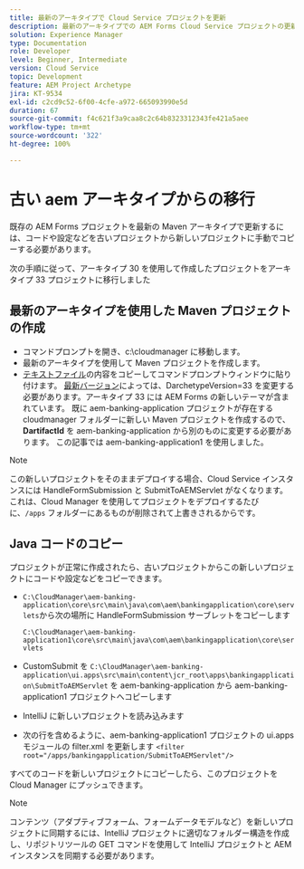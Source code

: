 ```yaml
---
title: 最新のアーキタイプで Cloud Service プロジェクトを更新
description: 最新のアーキタイプでの AEM Forms Cloud Service プロジェクトの更新
solution: Experience Manager
type: Documentation
role: Developer
level: Beginner, Intermediate
version: Cloud Service
topic: Development
feature: AEM Project Archetype
jira: KT-9534
exl-id: c2cd9c52-6f00-4cfe-a972-665093990e5d
duration: 67
source-git-commit: f4c621f3a9caa8c2c64b8323312343fe421a5aee
workflow-type: tm+mt
source-wordcount: '322'
ht-degree: 100%

---
```


# 古い aem アーキタイプからの移行

既存の AEM Forms プロジェクトを最新の Maven アーキタイプで更新するには、コードや設定などを古いプロジェクトから新しいプロジェクトに手動でコピーする必要があります。

次の手順に従って、アーキタイプ 30 を使用して作成したプロジェクトをアーキタイプ 33 プロジェクトに移行しました

## 最新のアーキタイプを使用した Maven プロジェクトの作成

* コマンドプロンプトを開き、c:\cloudmanager に移動します。
* 最新のアーキタイプを使用して Maven プロジェクトを作成します。
* [テキストファイル](assets/creating-maven-project.txt)の内容をコピーしてコマンドプロンプトウィンドウに貼り付けます。 [最新バージョン](https://github.com/adobe/aem-project-archetype/releases)によっては、DarchetypeVersion=33 を変更する必要があります。アーキタイプ 33 には AEM Forms の新しいテーマが含まれています。
既に aem-banking-application プロジェクトが存在する cloudmanager フォルダーに新しい Maven プロジェクトを作成するので、**DartifactId** を aem-banking-application から別のものに変更する必要があります。 この記事では aem-banking-application1 を使用しました。

>[!NOTE]
>
>この新しいプロジェクトをそのままデプロイする場合、Cloud Service インスタンスには HandleFormSubmission と SubmitToAEMServlet がなくなります。 これは、Cloud Manager を使用してプロジェクトをデプロイするたびに、`/apps` フォルダーにあるものが削除されて上書きされるからです。

## Java コードのコピー

プロジェクトが正常に作成されたら、古いプロジェクトからこの新しいプロジェクトにコードや設定などをコピーできます。

* ```C:\CloudManager\aem-banking-application\core\src\main\java\com\aem\bankingapplication\core\servlets```から次の場所に HandleFormSubmission サーブレットをコピーします

  ```C:\CloudManager\aem-banking-application1\core\src\main\java\com\aem\bankingapplication\core\servlets```

* CustomSubmit を
  ```C:\CloudManager\aem-banking-application\ui.apps\src\main\content\jcr_root\apps\bankingapplication\SubmitToAEMServlet``` を aem-banking-application から aem-banking-application1 プロジェクトへコピーします

* IntelliJ に新しいプロジェクトを読み込みます

* 次の行を含めるように、aem-banking-application1 プロジェクトの ui.apps モジュールの filter.xml を更新します
  ```<filter root="/apps/bankingapplication/SubmitToAEMServlet"/>```

すべてのコードを新しいプロジェクトにコピーしたら、このプロジェクトを Cloud Manager にプッシュできます。

>[!NOTE]
>
>コンテンツ（アダプティブフォーム、フォームデータモデルなど）を新しいプロジェクトに同期するには、IntelliJ プロジェクトに適切なフォルダー構造を作成し、リポジトリツールの GET コマンドを使用して IntelliJ プロジェクトと AEM インスタンスを同期する必要があります。
